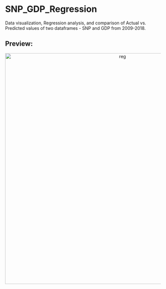 # SNP_GDP_Regression
Data visualization, Regression analysis, and comparison of Actual vs. Predicted values of two dataframes - SNP and GDP from 2009-2018.

## Preview:

<p align="center">
  <img width="744" alt="reg" src="https://user-images.githubusercontent.com/48301423/85216477-e0e4c280-b352-11ea-9d22-4bb80f599f00.png">
</p>
